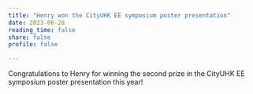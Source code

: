 ```yaml
---
title: "Henry won the CityUHK EE symposium poster presentation"
date: 2023-06-28
reading_time: false
share: false
profile: false

---
```


<!--more-->

Congratulations to Henry for winning the second prize in the CityUHK EE symposium poster presentation this year!